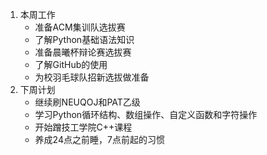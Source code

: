  
1.   本周工作
     -  准备ACM集训队选拔赛
     -  了解Python基础语法知识
     -  准备晨曦杯辩论赛选拔赛
     -  了解GitHub的使用
     -  为校羽毛球队招新选拔做准备
 2.  下周计划
     -  继续刷NEUQOJ和PAT乙级
     -  学习Python循环结构、数组操作、自定义函数和字符操作
     -  开始蹭技工学院C++课程
     -  养成24点之前睡，7点前起的习惯
